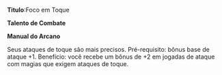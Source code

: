 **Titulo**:Foco em Toque

**Talento de Combate**

**Manual do Arcano**

 Seus ataques de toque são mais precisos. Pré-requisito: bônus base de ataque +1. Benefício: você recebe um bônus de +2 em jogadas de ataque com magias que exigem ataques de toque.